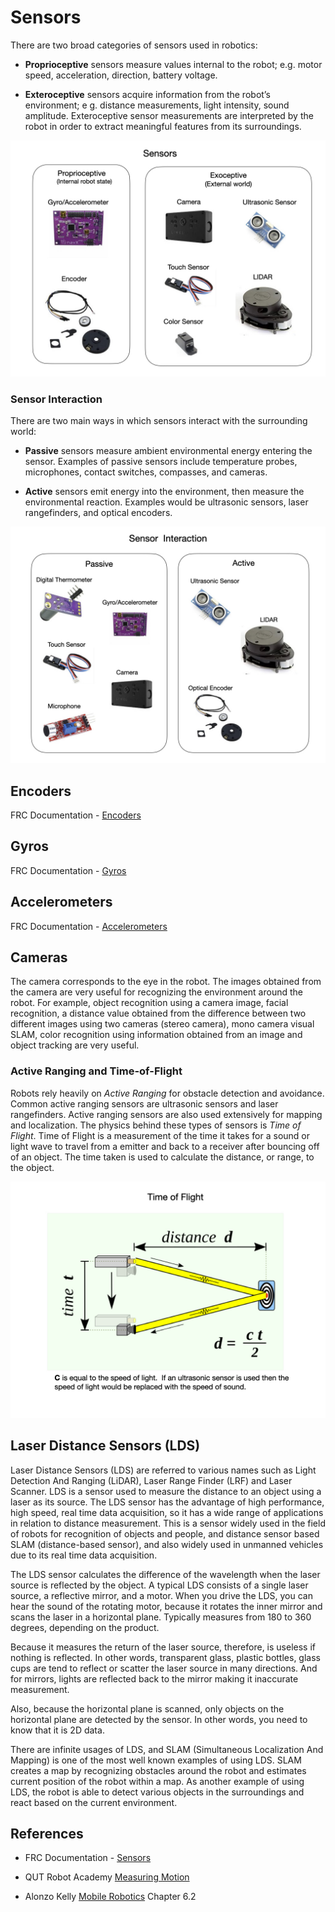 # Sensors
There are two broad categories of sensors used in robotics:

- **Proprioceptive** sensors measure values internal to the robot; e.g. motor speed, acceleration, direction, battery voltage.

- **Exteroceptive** sensors acquire information from the robot’s environment; e g. distance measurements, light intensity, sound amplitude. Exteroceptive sensor measurements are interpreted by the robot in order to extract meaningful features from its surroundings.

![Sensor Categories](../../images/FRCConcepts/FRCConcepts.003.jpeg)

### Sensor Interaction
There are two main ways in which sensors interact with the surrounding world:

- **Passive** sensors measure ambient environmental energy entering the sensor. Examples of passive sensors include temperature probes, microphones, contact switches, compasses, and cameras.

- **Active** sensors emit energy into the environment, then measure the environmental reaction.  Examples would be ultrasonic sensors, laser rangefinders, and optical encoders.

![Sensor Types](../../images/FRCConcepts/FRCConcepts.006.jpeg)

## Encoders
FRC Documentation - [Encoders](https://docs.wpilib.org/en/latest/docs/software/hardware-apis/sensors/encoders-software.html)

## <a name="gyros"></a>Gyros
FRC Documentation - [Gyros](https://docs.wpilib.org/en/latest/docs/software/hardware-apis/sensors/gyros-software.html)

## Accelerometers
FRC Documentation - [Accelerometers](https://docs.wpilib.org/en/latest/docs/software/hardware-apis/sensors/accelerometers-software.html)

## Cameras
The camera corresponds to the eye in the robot. The images obtained from the camera are very useful for recognizing the environment around the robot. For example, object recognition using a camera image, facial recognition, a distance value obtained from the difference between two different images using two cameras (stereo camera), mono camera visual SLAM, color recognition using information obtained from an image and object tracking are very useful.

### Active Ranging and Time-of-Flight
Robots rely heavily on <i>Active Ranging</i> for obstacle detection and avoidance.  Common active ranging sensors are ultrasonic sensors and laser rangefinders. Active ranging sensors are also used extensively for mapping and localization.  The physics behind these types of sensors is <i>Time of Flight</i>. Time of Flight is a measurement of the time it takes for a sound or light wave to travel from a emitter and back to a receiver after bouncing off of an object. The time taken is used to calculate the distance, or range, to the object.

![Time of Flight](../../images/FRCConcepts/FRCConcepts.009.jpeg)

## Laser Distance Sensors (LDS)
<!-- Edit this section -->
Laser Distance Sensors (LDS) are referred to various names such as Light Detection And Ranging (LiDAR), Laser Range Finder (LRF) and Laser Scanner. LDS is a sensor used to measure the distance to an object using a laser as its source. The LDS sensor has the advantage of high performance, high speed, real time data acquisition, so it has a wide range of applications in relation to distance measurement. This is a sensor widely used in the field of robots for recognition of objects and people, and distance sensor based SLAM (distance-based sensor), and also widely used in unmanned vehicles due to its real time data acquisition.

The LDS sensor calculates the difference of the wavelength when the laser source is reflected by the object. A typical LDS consists of a single laser source, a reflective mirror, and a motor. When you drive the LDS, you can hear the sound of the rotating motor, because it rotates the inner mirror and scans the laser in a horizontal plane. Typically measures from 180 to 360 degrees, depending on the product.

Because it measures the return of the laser source, therefore, is useless if nothing is reflected. In other words, transparent glass, plastic bottles, glass cups are tend to reflect or scatter the laser source in many directions. And for mirrors, lights are reflected back to the mirror making it inaccurate measurement. 

Also, because the horizontal plane is scanned, only objects on the horizontal plane are detected by the sensor. In other words, you need to know that it is 2D data.

There are infinite usages of LDS, and SLAM (Simultaneous Localization And Mapping) is one of the most well known examples of using LDS. SLAM creates a map by recognizing obstacles around the robot and estimates current position of the robot within a map. As another example of using LDS, the robot is able to detect various objects in the surroundings and react based on the current environment. 

## References
- FRC Documentation - [Sensors](https://docs.wpilib.org/en/latest/docs/software/hardware-apis/sensors/index.html)

- QUT Robot Academy [Measuring Motion](https://robotacademy.net.au/masterclass/measuring-motion/)

- Alonzo Kelly [Mobile Robotics](https://www.cambridge.org/core/books/mobile-robotics/5BF238489F9BC337C0736432C87B3091) Chapter 6.2

<!-- <h3><span style="float:left">
<a href="intro">Previous</a></span>
<span style="float:right">
<a href="actuators">Next</a></span></h3> -->